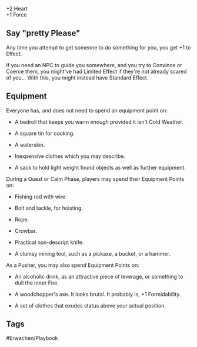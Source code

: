 +2 Heart  
+1 Force

## Say "pretty Please"
Any time you attempt to get someone to _do_ something for you, you get +1 to Effect.

If you need an NPC to guide you somewhere, and you try to Convince or Coerce them, you might've had Limited Effect if they're not already scared of you... With this, you might instead have Standard Effect.

## Equipment
Everyone has, and does not need to spend an equipment point on:

- A bedroll that keeps you warm _enough_ provided it isn't Cold Weather.
    
- A square tin for cooking.
    
- A waterskin.
    
- Inexpensive clothes which you may describe.
    
- A sack to hold light weight found objects as well as further equipment.
    

During a Quest or Calm Phase, players may spend their Equipment Points on:

- Fishing rod with wire.
    
- Bolt and tackle, for hoisting.
    
- Rope.
    
- Crowbar.
    
- Practical non-descript knife.
    
- A clumsy mining tool, such as a pickaxe, a bucket, or a hammer.
    

As a Pusher, you may also spend Equipment Points on:

- An alcoholic drink, as an attractive piece of leverage, or something to dull the Inner Fire.
    
- A woodchopper's axe. It looks brutal. It probably is, +1 Formidability.
    
- A set of clothes that exudes status above your actual position.

## Tags
#Erwachen/Playbook 